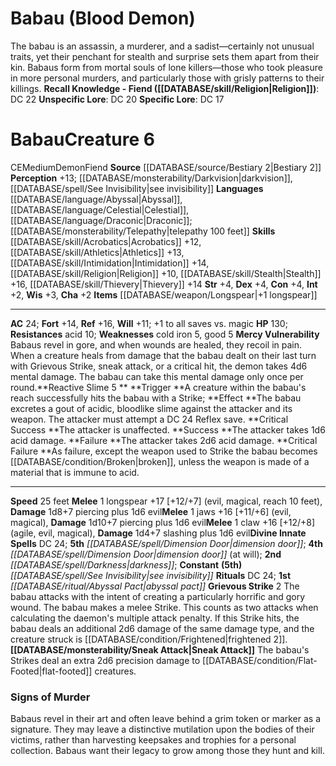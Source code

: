 ﻿---
ac: '24'
alignment: CE
charisma: '+2'
constitution: '+4'
creature_ability:
- Grievous Strike
- Mercy Vulnerability
- Reactive Slime
- Sneak Attack
creature_family: '[[DATABASE/monsterfamily/Demon|Demon]]'
dexterity: '+4'
fortitude: '+14'
hp: '130'
id: '598'
intelligence: '+2'
land_speed: '25'
language:
- '[[DATABASE/language/Abyssal|Abyssal]]'
- '[[DATABASE/language/Celestial|Celestial]]'
- '[[DATABASE/language/Draconic|Draconic]] ; [[DATABASE/monsterability/Telepathy|telepathy
  100 feet]]'
level: '6'
max_speed: '25'
name: Babau
perception: '+13'
rarity: Common
reflex: '+16'
resistance:
- acid 10
sense:
- '[[DATABASE/monsterability/Darkvision|darkvision]]'
- '[[DATABASE/spell/See Invisibility|see invisibility]]'
size: Medium
skill:
- '[[DATABASE/skill/Acrobatics|Acrobatics]] +12'
- '[[DATABASE/skill/Athletics|Athletics]] +13'
- '[[DATABASE/skill/Intimidation|Intimidation]] +14'
- '[[DATABASE/skill/Religion|Religion]] +10'
- '[[DATABASE/skill/Stealth|Stealth]] +16'
- '[[DATABASE/skill/Thievery|Thievery]] +14'
source: '[[DATABASE/source/Bestiary 2|Bestiary 2]]'
speed:
- 25 feet
spell:
- '[[DATABASE/spell/Darkness|Darkness]]'
- '[[DATABASE/spell/Dimension Door|DimensionDoor]]'
- '[[DATABASE/spell/See Invisibility|See Invisibility]]'
strength: '+4'
strength_req: '4'
strongest_save:
- Reflex
trait:
- '[[DATABASE/trait/Demon|Demon]]'
- '[[DATABASE/trait/Fiend|Fiend]]'
type: Creature
vision: Darkvision
weakest_save:
- Will
weakness:
- cold iron 5
- good 5
will: '+11'
wisdom: '+3'

---
# Babau (Blood Demon)

The babau is an assassin, a murderer, and a sadist—certainly not unusual traits, yet their penchant for stealth and surprise sets them apart from their kin. Babaus form from mortal souls of lone killers—those who took pleasure in more personal murders, and particularly those with grisly patterns to their killings.
**Recall Knowledge - Fiend ([[DATABASE/skill/Religion|Religion]])**: DC 22
**Unspecific Lore**: DC 20
**Specific Lore**: DC 17

# Babau<span class="item-type">Creature 6</span>

<span class="trait-alignment item-trait">CE</span><span class="trait-size item-trait">Medium</span><span class="item-trait">Demon</span><span class="item-trait">Fiend</span>
**Source** [[DATABASE/source/Bestiary 2|Bestiary 2]] 
**Perception** +13; [[DATABASE/monsterability/Darkvision|darkvision]], [[DATABASE/spell/See Invisibility|see invisibility]]
**Languages** [[DATABASE/language/Abyssal|Abyssal]], [[DATABASE/language/Celestial|Celestial]], [[DATABASE/language/Draconic|Draconic]]; [[DATABASE/monsterability/Telepathy|telepathy 100 feet]]
**Skills** [[DATABASE/skill/Acrobatics|Acrobatics]] +12, [[DATABASE/skill/Athletics|Athletics]] +13, [[DATABASE/skill/Intimidation|Intimidation]] +14, [[DATABASE/skill/Religion|Religion]] +10, [[DATABASE/skill/Stealth|Stealth]] +16, [[DATABASE/skill/Thievery|Thievery]] +14
**Str** +4, **Dex** +4, **Con** +4, **Int** +2, **Wis** +3, **Cha** +2
**Items** [[DATABASE/weapon/Longspear|+1 longspear]]

---
**AC** 24; **Fort** +14, **Ref** +16, **Will** +11; +1 to all saves vs. magic
**HP** 130; **Resistances** acid 10; **Weaknesses** cold iron 5, good 5
<span class="in-box-ability">**Mercy Vulnerability** Babaus revel in gore, and when wounds are healed, they recoil in pain. When a creature heals from damage that the babau dealt on their last turn with Grievous Strike, sneak attack, or a critical hit, the demon takes 4d6 mental damage. The babau can take this mental damage only once per round.</span><span class="in-box-ability">**Reactive Slime <span class="action-icon">5</span> ** **Trigger **A creature within the babau's reach successfully hits the babau with a Strike; **Effect **The babau excretes a gout of acidic, bloodlike slime against the attacker and its weapon. The attacker must attempt a DC 24 Reflex save. </span><span class="in-box-ability">**Critical Success **The attacker is unaffected. </span><span class="in-box-ability">**Success **The attacker takes 1d6 acid damage. </span><span class="in-box-ability">**Failure **The attacker takes 2d6 acid damage. </span><span class="in-box-ability">**Critical Failure **As failure, except the weapon used to Strike the babau becomes [[DATABASE/condition/Broken|broken]], unless the weapon is made of a material that is immune to acid.</span>

---
**Speed** 25 feet
<span class="in-box-ability">**Melee** <span class="action-icon">1</span> longspear +17 [+12/+7] (evil, magical, reach 10 feet), **Damage** 1d8+7 piercing plus 1d6 evil</span><span class="in-box-ability">**Melee** <span class="action-icon">1</span> jaws +16 [+11/+6] (evil, magical), **Damage** 1d10+7 piercing plus 1d6 evil</span><span class="in-box-ability">**Melee** <span class="action-icon">1</span> claw +16 [+12/+8] (agile, evil, magical), **Damage** 1d4+7 slashing plus 1d6 evil</span>**Divine Innate Spells** DC 24; **5th** _[[DATABASE/spell/Dimension Door|dimension door]]_; **4th** _[[DATABASE/spell/Dimension Door|dimension door]]_ (at will); **2nd** _[[DATABASE/spell/Darkness|darkness]]_; **Constant** **(5th)** _[[DATABASE/spell/See Invisibility|see invisibility]]_
**Rituals** DC 24; **1st** _[[DATABASE/ritual/Abyssal Pact|abyssal pact]]_
<span class="in-box-ability">**Grievous Strike** <span class="action-icon">2</span> The babau attacks with the intent of creating a particularly horrific and gory wound. The babau makes a melee Strike. This counts as two attacks when calculating the daemon's multiple attack penalty. If this Strike hits, the babau deals an additional 2d6 damage of the same damage type, and the creature struck is [[DATABASE/condition/Frightened|frightened 2]].</span><span class="in-box-ability">**[[DATABASE/monsterability/Sneak Attack|Sneak Attack]]** The babau's Strikes deal an extra 2d6 precision damage to [[DATABASE/condition/Flat-Footed|flat-footed]] creatures.</span>

###  Signs of Murder

Babaus revel in their art and often leave behind a grim token or marker as a signature. They may leave a distinctive mutilation upon the bodies of their victims, rather than harvesting keepsakes and trophies for a personal collection. Babaus want their legacy to grow among those they hunt and kill.